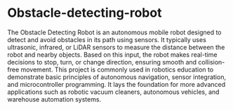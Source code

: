 # Obstacle-detecting-robot
The Obstacle Detecting Robot is an autonomous mobile robot designed to detect and avoid obstacles in its path using sensors. It typically uses ultrasonic, infrared, or LiDAR sensors to measure the distance between the robot and nearby objects. Based on this input, the robot makes real-time decisions to stop, turn, or change direction, ensuring smooth and collision-free movement. This project is commonly used in robotics education to demonstrate basic principles of autonomous navigation, sensor integration, and microcontroller programming. It lays the foundation for more advanced applications such as robotic vacuum cleaners, autonomous vehicles, and warehouse automation systems.

